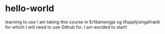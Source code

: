 # hello-world
learning to use
I am taking this course in Erfðamengja og lífupplýsingafræði for which I will need to use Github for.
I am excided to start!
